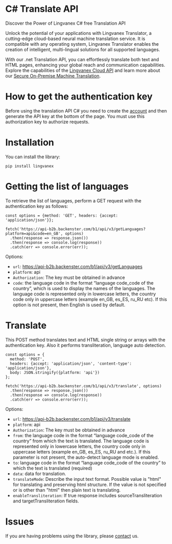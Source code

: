 # C# Translate API
Discover the Power of Lingvanex C# free Translation API

Unlock the potential of your applications with Lingvanex Translator, a cutting-edge cloud-based neural machine translation service. It is compatible with any operating system, Lingvanex Translator enables the creation of intelligent, multi-lingual solutions for all supported languages.

With our .net Translation API, you can effortlessly translate both text and HTML pages, enhancing your global reach and communication capabilities. Explore the capabilities of the [Lingvanex Cloud API](https://lingvanex.com/en/translationapi/) and learn more about our [Secure On-Premise Machine Translation](https://lingvanex.com/).

# How to get the authentication key
Before using the translation API C# you need to create the [account](https://lingvanex.com/registration/) and then generate the API key at the bottom of the page. You must use this authorization key to authorize requests.

# Installation
You can install the library:

```
pip install lingvanex
```
# Getting the list of languages
To retrieve the list of languages, perform a GET request with the authentication key as follows:

```
const options = {method: 'GET', headers: {accept: 'application/json'}};

fetch('https://api-b2b.backenster.com/b1/api/v3/getLanguages?platform=api&code=en_GB', options)
  .then(response => response.json())
  .then(response => console.log(response))
  .catch(err => console.error(err));
```

Options:
* `url`: https://api-b2b.backenster.com/b1/api/v3/getLanguages
* `platform`: api
* `Authorization`: The key must be obtained in advance
* `code`: the language code in the format “language code_code of the country”, which is used to display the names of the languages. The language code is represented only in lowercase letters, the country code only in uppercase letters (example en_GB, es_ES, ru_RU etc). If this option is not present, then English is used by default.


# Translate
This POST method translates text and HTML single string or arrays with the authentication key. Also it performs transliteration, language auto detection.

```
const options = {
  method: 'POST',
  headers: {accept: 'application/json', 'content-type': 'application/json'},
  body: JSON.stringify({platform: 'api'})
};

fetch('https://api-b2b.backenster.com/b1/api/v3/translate', options)
  .then(response => response.json())
  .then(response => console.log(response))
  .catch(err => console.error(err));
```

Options:
* `url`: https://api-b2b.backenster.com/b1/api/v3/translate
* `platform`: api
* `Authorization`: The key must be obtained in advance
* `from`: the language code in the format “language code_code of the country” from which the text is translated. The language code is represented only in lowercase letters, the country code only in uppercase letters (example en_GB, es_ES, ru_RU and etc.). If this parameter is not present, the auto-detect language mode is enabled.
* `to`: language code in the format “language code_code of the country” to which the text is translated (required)
* `data`: data for translation.
* `translateMode`: Describe the input text format. Possible value is "html" for translating and preserving html structure. If the value is not specified or is other than "html" then plain text is translating.
* `enableTransliteration`: If true response includes sourceTransliteration and targetTransliteration fields.


# Issues
If you are having problems using the library, please [contact](https://lingvanex.com/en/contact-us/) us.
